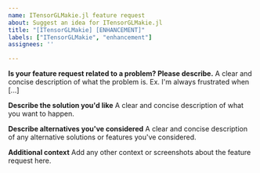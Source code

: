 ```yaml
---
name: ITensorGLMakie.jl feature request
about: Suggest an idea for ITensorGLMakie.jl
title: "[ITensorGLMakie] [ENHANCEMENT]"
labels: ["ITensorGLMakie", "enhancement"]
assignees: ''

---
```


**Is your feature request related to a problem? Please describe.**
A clear and concise description of what the problem is. Ex. I'm always frustrated when [...]

**Describe the solution you'd like**
A clear and concise description of what you want to happen.

**Describe alternatives you've considered**
A clear and concise description of any alternative solutions or features you've considered.

**Additional context**
Add any other context or screenshots about the feature request here.
